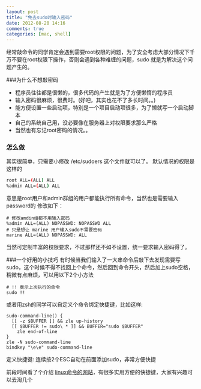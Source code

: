 ```yaml
---
layout: post
title: "免去sudo时输入密码"
date: 2012-08-20 14:16
comments: true
categories: [mac, shell]
---
```

经常敲命令的同学肯定会遇到需要root权限的问题，为了安全考虑大部分情况下千万不要在root权限下操作，否则会遇到各种难缠的问题，sudo 就是为解决这个问题产生的。

###为什么不想敲密码

- 程序员往往都是很懒的，很多代码的产生就是为了方便懒惰的程序员
- 输入密码很麻烦，很费时。(好吧，其实也花不了多长时间。。)
- 能方便设置一些启动项，特别是一个项目启动项很多，为了懒就写一个启动脚本
- 自己的系统自己用，没必要像在服务器上对权限要求那么严格
- 当然也有忘记root密码的情况。。

### 怎么做
其实很简单，只需要小修改 /etc/sudoers 这个文件就可以了。
默认情况的权限是这样的

```bash
root ALL=(ALL) ALL
%admin ALL=(ALL) ALL
```

<!-- more -->

意思是root用户和admin群组的用户都能执行所有命令，当然也是需要输入password的
修改如下：

```
# 修改amdin组都不用输入密码
%admin ALL=(ALL) NOPASSWD: NOPASSWD ALL
# 只是想让 marine 用户输入sudo不需要密码
marine ALL=(ALL) NOPASSWD: ALL
```

当然可定制丰富的权限要求，不过那样还不如不设置，统一要求输入密码得了。

###一个好用的小技巧
有时候当我们输入了一大串命令后敲下去发现需要写sudo，这个时候不得不找回上个命令，然后回到命令开头，然后加上sudo空格，稍微有点麻烦，可以用以下2个小方法

```
# !! 表示上次执行的命令
sudo !!
```

或者用zsh的同学可以自定义个命令绑定快捷键，比如这样:

```
sudo-command-line() {
  [[ -z $BUFFER ]] && zle up-history
  [[ $BUFFER != sudo\ * ]] && BUFFER="sudo $BUFFER"
    zle end-of-line
}
zle -N sudo-command-line
bindkey "\e\e" sudo-command-line
```

定义快捷键: 连续按2个ESC自动在前面添加sudo，非常方便快捷

前段时间看了个介绍 [linux命令的网站](http://www.commandlinefu.com/commands/browse/sort-by-votes)，有很多实用方便的快捷键，大家有兴趣可以去淘几个
